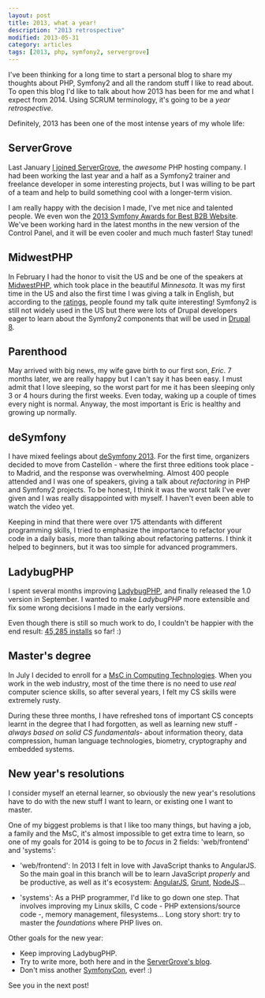 ```yaml
---
layout: post
title: 2013, what a year!
description: "2013 retrospective"
modified: 2013-05-31
category: articles
tags: [2013, php, symfony2, servergrove]
---
```


I've been thinking for a long time to start a personal blog to share my thoughts about PHP, Symfony2 and all the random
stuff I like to read about. To open this blog I'd like to talk about how 2013 has been for me and what I expect from 2014.
Using SCRUM terminology, it's going to be a *year retrospective*.

Definitely, 2013 has been one of the most intense years of my whole life:

## ServerGrove

Last January [I joined ServerGrove](http://blog.servergrove.com/2013/01/03/raul-fraile-joins-servergrove/), the *awesome*
PHP hosting company. I had been working the last year and a half as a Symfony2 trainer and freelance developer in some
interesting projects, but I was willing to be part of a team and help to build something cool with a longer-term vision.

I am really happy with the decision I made, I've met nice and talented people. We even won the [2013 Symfony Awards for Best
B2B Website](http://blog.servergrove.com/2013/12/13/call-us-award-winning/). We've been working hard in the latest months
in the new version of the Control Panel, and it will be even cooler and much much faster! Stay tuned!

## MidwestPHP

In February I had the honor to visit the US and be one of the speakers at [MidwestPHP](http://midwestphp.org/), which took
place in the beautiful *Minnesota*. It was my first time in the US and also the first time I was giving a talk in English,
but according to the [ratings](https://joind.in/talk/view/8225), people found my talk quite interesting! Symfony2 is
still not widely used in the US but there were lots of Drupal developers eager to learn about the Symfony2 components
that will be used in [Drupal 8](https://drupal.org/).

## Parenthood

May arrived with big news, my wife gave birth to our first son, *Eric*. 7 months later, we are really happy but I can't
say it has been easy. I must admit that I love sleeping, so the worst part for me it has been sleeping only 3 or 4 hours
during the first weeks. Even today, waking up a couple of times every night is normal. Anyway, the most important is Eric
is healthy and growing up normally.

## deSymfony

I have mixed feelings about [deSymfony 2013](http://desymfony.com/). For the first time, organizers decided to move from
Castellón - where the first three editions took place - to Madrid, and the response was overwhelming. Almost 400 people
attended and I was one of speakers, giving a talk about _refactoring_ in PHP and Symfony2 projects. To be honest, I think
it was the worst talk I've ever given and I was really disappointed with myself. I haven't even been able to watch the
video yet.

Keeping in mind that there were over 175 attendants with different programming skills, I tried to emphasize the importance
to refactor your code in a daily basis, more than talking about refactoring patterns. I think it helped to beginners, but
it was too simple for advanced programmers.

## LadybugPHP

I spent several months improving [LadybugPHP](https://github.com/raulfraile/ladybug), and finally released the 1.0 version
in September. I wanted to make *LadybugPHP* more extensible and fix some wrong decisions I made in the early versions.

Even though there is still so much work to do, I couldn't be happier with the end result:
[45,285 installs](https://packagist.org/packages/raulfraile/ladybug) so far! :)

## Master's degree

In July I decided to enroll for a [MsC in Computing Technologies](http://cvnet.cpd.ua.es/webcvnet/planestudio/planestudiond.aspx?plan=D031&Lengua=E#).
When you work in the web industry, most of the time there is no need to use *real* computer science skills, so after
several years, I felt my CS skills were extremely rusty.

During these three months, I have refreshed tons of important CS concepts learnt in the degree that I had forgotten, as well
as learning new stuff - *always based on solid CS fundamentals*- about information theory, data compression, human language
technologies, biometry, cryptography and embedded systems.

## New year's resolutions

I consider myself an eternal learner, so obviously the new year's resolutions have to do with the new stuff I want to learn, or
existing one I want to master.

One of my biggest problems is that I like too many things, but having a job, a family and the MsC, it's almost impossible
to get extra time to learn, so one of my goals for 2014 is going to be to *focus* in 2 fields: 'web/frontend' and
'systems':

- 'web/frontend': In 2013 I felt in love with JavaScript thanks to AngularJS. So the main goal in this branch will be to learn
JavaScript *properly* and be productive, as well as it's ecosystem: [AngularJS](http://angularjs.org/), [Grunt](http://gruntjs.com/),
[NodeJS](http://nodejs.org/)...

- 'systems': As a PHP programmer, I'd like to go down one step. That involves improving my Linux skills, C code - PHP
extensions/source code -, memory management, filesystems... Long story short: try to master the *foundations* where PHP
lives on.

Other goals for the new year:

- Keep improving LadybugPHP.
- Try to write more, both here and in the [ServerGrove's blog](http://blog.servergrove.com/tag/symfony2-components/).
- Don't miss another [SymfonyCon](http://warsaw2013.symfony.com/), ever! :)

See you in the next post!